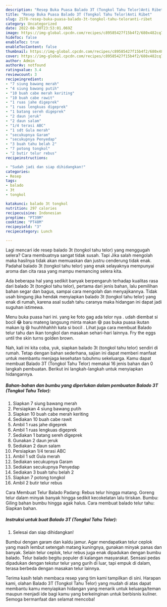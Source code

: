 ```yaml
---
description: "Resep Buka Puasa Balado 3T (Tongkol Tahu Telor)Anti Ribet"
title: "Resep Buka Puasa Balado 3T (Tongkol Tahu Telor)Anti Ribet"
slug: 2578-resep-buka-puasa-balado-3t-tongkol-tahu-teloranti-ribet
category: Uncategorized
date: 2022-08-30T23:53:01.069Z
image: https://img-global.cpcdn.com/recipes/c89585427f15b4f2/680x482cq70/balado-3t-tongkol-tahu-telor-foto-resep-utama.jpg
hideToc: false
enableToc: true
enableTocContent: false
thumbnail: https://img-global.cpcdn.com/recipes/c89585427f15b4f2/680x482cq70/balado-3t-tongkol-tahu-telor-foto-resep-utama.jpg
cover: https://img-global.cpcdn.com/recipes/c89585427f15b4f2/680x482cq70/balado-3t-tongkol-tahu-telor-foto-resep-utama.jpg
author: Admin
authorAv: notfound
ratingvalue: 3.4
reviewcount: 3
recipeingredient:
- "7 siung bawang merah"
- "4 siung bawang putih"
- "10 buah cabe merah keriting"
- "10 buah cabe rawit"
- "1 ruas jahe digeprek"
- "1 ruas lengkuas digeprek"
- "1 batang sereh digeprek"
- "2 daun jeruk"
- "2 daun salam"
- "1/4 terasi ABC"
- "1 sdt Gula merah"
- "secukupnya Garam"
- "secukupnya Penyedap"
- "3 buah tahu belah 2"
- "7 potong tongkol"
- "2 butir telur rebus"
recipeinstructions:

- "Sudah jadi dan siap dihidangkan!"
categories:
- Resep
tags:
- balado
- 3t
- tongkol

katakunci: balado 3t tongkol 
nutrition: 297 calories
recipecuisine: Indonesian
preptime: "PT39M"
cooktime: "PT48M"
recipeyield: "3"
recipecategory: Lunch

---
```



Lagi mencari ide resep balado 3t (tongkol tahu telor) yang menggugah selera? Cara membuatnya sangat tidak susah. Tapi Jika salah mengolah maka hasilnya tidak akan memuaskan dan justru cenderung tidak enak. Padahal balado 3t (tongkol tahu telor) yang enak selayaknya mempunyai aroma dan cita rasa yang mampu memancing selera kita.


Ada beberapa hal yang sedikit banyak berpengaruh terhadap kualitas rasa dari balado 3t (tongkol tahu telor), pertama dari jenis bahan, lalu pemilihan bahan segar dan bagus, sampai cara mengolah dan menyajikannya. Tidak usah bingung jika hendak menyiapkan balado 3t (tongkol tahu telor) yang enak di rumah, karena asal sudah tahu caranya maka hidangan ini dapat jadi suguhan istimewa.

Menu buka puasa hari ini. yang ke foto gag ada telor nya . udah diembat si bocil 😂 baru mateng langsung minta makan 😄 pas buka puasa ikutan makan lg 😆 huuhhhahhh kata si bocil . Lihat juga cara membuat Balado telur tahu dan ikan tongkol dan masakan sehari-hari lainnya. Fry the eggs until the skin turns golden brown.


Nah, kali ini kita coba, yuk, siapkan balado 3t (tongkol tahu telor) sendiri di rumah. Tetap dengan bahan sederhana, sajian ini dapat memberi manfaat untuk membantu menjaga kesehatan tubuhmu sekeluarga. Kamu dapat membuat Balado 3T (Tongkol Tahu Telor) memakai 16 jenis bahan dan 0 langkah pembuatan. Berikut ini langkah-langkah untuk menyiapkan hidangannya.

<!--inarticleads1-->

##### Bahan-bahan dan bumbu yang diperlukan dalam pembuatan Balado 3T (Tongkol Tahu Telor):

1. Siapkan 7 siung bawang merah
1. Persiapkan 4 siung bawang putih
1. Siapkan 10 buah cabe merah keriting
1. Sediakan 10 buah cabe rawit
1. Ambil 1 ruas jahe digeprek
1. Ambil 1 ruas lengkuas digeprek
1. Sediakan 1 batang sereh digeprek
1. Gunakan 2 daun jeruk
1. Sediakan 2 daun salam
1. Persiapkan 1/4 terasi ABC
1. Ambil 1 sdt Gula merah
1. Sediakan secukupnya Garam
1. Sediakan secukupnya Penyedap
1. Sediakan 3 buah tahu belah 2
1. Siapkan 7 potong tongkol
1. Ambil 2 butir telur rebus


Cara Membuat Telur Balado Padang: Rebus telur hingga matang. Goreng telur dalam minyak banyak hingga sedikit kecokelatan lalu tiriskan. Bumbu: Giling bahan bumbu hingga agak halus. Cara membuat balado telur tahu: Siapkan bahan. 

<!--inarticleads2-->

##### Instruksi untuk buat Balado 3T (Tongkol Tahu Telor):


1. Selesai dan siap dihidangkan!

Bumbui dengan garam dan kaldu jamur. Agar mendapatkan telur ceplok yang masih lembut setengah matang kuningnya, gunakan minyak panas dan banyak. Selain telur ceplok, telur rebus juga enak dipadukan dengan bumbu balado. Telur balado begitu populer di kalangan masyarakat. Sensasi pedas dipadukan dengan tekstur telur yang gurih di luar, tapi empuk di dalam, terasa berbeda dengan masakan telur lainnya. 

Terima kasih telah membaca resep yang tim kami tampilkan di sini. Harapan kami, olahan Balado 3T (Tongkol Tahu Telor) yang mudah di atas dapat membantu kamu menyiapkan hidangan yang menarik untuk keluarga/teman maupun menjadi ide bagi kamu yang berkeinginan untuk berbisnis kuliner. Semoga bermanfaat dan selamat mencoba!
